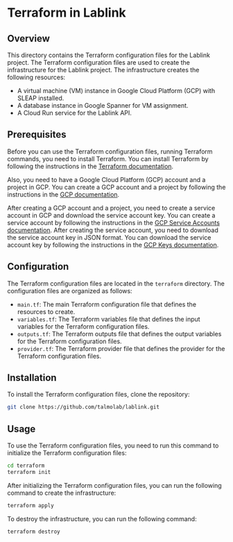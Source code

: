 # Terraform in Lablink

## Overview
This directory contains the Terraform configuration files for the Lablink project. The Terraform configuration files are used to create the infrastructure for the Lablink project. The infrastructure creates the following resources:

- A virtual machine (VM) instance in Google Cloud Platform (GCP) with SLEAP installed.
- A database instance in Google Spanner for VM assignment.
- A Cloud Run service for the Lablink API.

## Prerequisites

Before you can use the Terraform configuration files, running Terraform commands, you need to install Terraform. You can install Terraform by following the instructions in the [Terraform documentation](https://learn.hashicorp.com/tutorials/terraform/install-cli).

Also, you need to have a Google Cloud Platform (GCP) account and a project in GCP. You can create a GCP account and a project by following the instructions in the [GCP documentation](https://cloud.google.com/gcp).

After creating a GCP account and a project, you need to create a service account in GCP and download the service account key. You can create a service account by following the instructions in the [GCP Service Accounts documentation](https://cloud.google.com/iam/docs/creating-managing-service-accounts). After creating the service account, you need to download the service account key in JSON format. You can download the service account key by following the instructions in the [GCP Keys documentation](https://cloud.google.com/iam/docs/creating-managing-service-account-keys).

## Configuration

The Terraform configuration files are located in the `terraform` directory. The configuration files are organized as follows:

- `main.tf`: The main Terraform configuration file that defines the resources to create.
- `variables.tf`: The Terraform variables file that defines the input variables for the Terraform configuration files.
- `outputs.tf`: The Terraform outputs file that defines the output variables for the Terraform configuration files.
- `provider.tf`: The Terraform provider file that defines the provider for the Terraform configuration files.

## Installation

To install the Terraform configuration files, clone the repository:

```bash
git clone https://github.com/talmolab/lablink.git
```

## Usage

To use the Terraform configuration files, you need to run this command to initialize the Terraform configuration files:

```bash
cd terraform
terraform init
```

After initializing the Terraform configuration files, you can run the following command to create the infrastructure:

```bash
terraform apply
```

To destroy the infrastructure, you can run the following command:

```bash
terraform destroy
```
